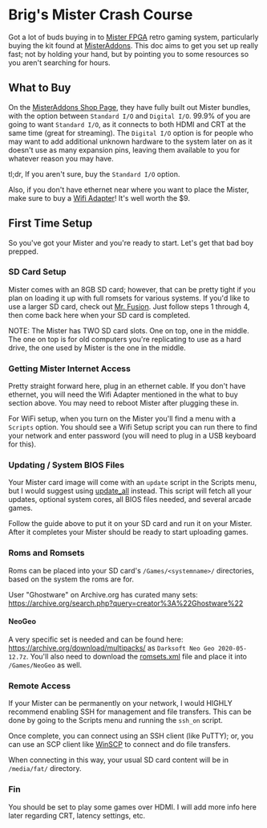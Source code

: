 # Brig's Mister Crash Course
Got a lot of buds buying in to [Mister FPGA](https://www.retrorgb.com/mister.html) retro gaming system, particularly buying the kit found at [MisterAddons](https://misteraddons.com/products/mister-bundles). This doc aims to get you set up really fast; not by holding your hand, but by pointing you to some resources so you aren't searching for hours.

## What to Buy
On the [MisterAddons Shop Page](https://misteraddons.com/products/mister-bundles), they have fully built out Mister bundles, with the option between `Standard I/O` and `Digital I/O`. 99.9% of you are going to want `Standard I/O`, as it connects to both HDMI and CRT at the same time (great for streaming). The `Digital I/O` option is for people who may want to add additional unknown hardware to the system later on as it doesn't use as many expansion pins, leaving them available to you for whatever reason you may have.

tl;dr, If you aren't sure, buy the `Standard I/O` option.

Also, if you don't have ethernet near where you want to place the Mister, make sure to buy a [Wifi Adapter](https://misteraddons.com/products/wifi-adapter)! It's well worth the $9.

## First Time Setup
So you've got your Mister and you're ready to start. Let's get that bad boy prepped.

### SD Card Setup
Mister comes with an 8GB SD card; however, that can be pretty tight if you plan on loading it up with full romsets for various systems. If you'd like to use a larger SD card, check out [Mr. Fusion](https://github.com/MiSTer-devel/mr-fusion). Just follow steps 1 through 4, then come back here when your SD card is completed.

NOTE: The Mister has TWO SD card slots. One on top, one in the middle. The one on top is for old computers you're replicating to use as a hard drive, the one used by Mister is the one in the middle.

### Getting Mister Internet Access
Pretty straight forward here, plug in an ethernet cable. If you don't have ethernet, you will need the Wifi Adapter mentioned in the what to buy section above. You may need to reboot Mister after plugging these in.

For WiFi setup, when you turn on the Mister you'll find a menu with a `Scripts` option. You should see a Wifi Setup script you can run there to find your network and enter password (you will need to plug in a USB keyboard for this).

### Updating / System BIOS Files
Your Mister card image will come with an `update` script in the Scripts menu, but I would suggest using [update_all](https://github.com/theypsilon/Update_All_MiSTer) instead. This script will fetch all your updates, optional system cores, all BIOS files needed, and several arcade games.

Follow the guide above to put it on your SD card and run it on your Mister. After it completes your Mister should be ready to start uploading games.

### Roms and Romsets
Roms can be placed into your SD card's `/Games/<systemname>/` directories, based on the system the roms are for.

User "Ghostware" on Archive.org has curated many sets: https://archive.org/search.php?query=creator%3A%22Ghostware%22

#### NeoGeo
A very specific set is needed and can be found here: https://archive.org/download/multipacks/ as `Darksoft Neo Geo 2020-05-12.7z`. You'll also need to download the [romsets.xml](https://github.com/MiSTer-devel/NeoGeo_MiSTer/blob/master/releases/romsets.xml) file and place it into `/Games/NeoGeo` as well.

### Remote Access
If your Mister can be permanently on your network, I would HIGHLY recommend enabling SSH for management and file transfers. This can be done by going to the Scripts menu and running the `ssh_on` script.

Once complete, you can connect using an SSH client (like PuTTY); or, you can use an SCP client like [WinSCP](https://winscp.net/eng/download.php) to connect and do file transfers.

When connecting in this way, your usual SD card content will be in `/media/fat/` directory.

### Fin
You should be set to play some games over HDMI. I will add more info here later regarding CRT, latency settings, etc.
